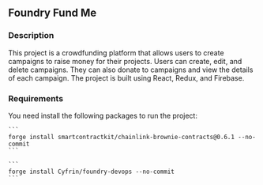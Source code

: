 ## Foundry Fund Me

### Description

This project is a crowdfunding platform that allows users to create campaigns to raise money for their projects. Users can create, edit, and delete campaigns. They can also donate to campaigns and view the details of each campaign. The project is built using React, Redux, and Firebase.

### Requirements

You need install the following packages to run the project:

    ```
    forge install smartcontractkit/chainlink-brownie-contracts@0.6.1 --no-commit
    ```

    ```
    forge install Cyfrin/foundry-devops --no-commit
    ```
